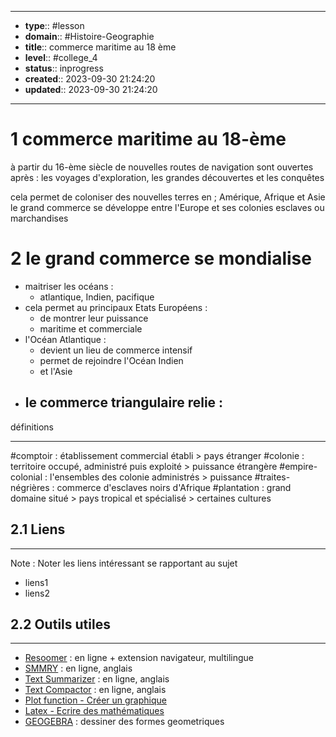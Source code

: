 


---
- **type**:: #lesson
- **domain**:: #Histoire-Geographie
- **title**:: commerce maritime au 18 ème
- **level**:: #college_4
- **status**:: inprogress
- **created**:: 2023-09-30 21:24:20
- **updated**:: 2023-09-30 21:24:20
--- 

# 1 commerce maritime au 18-ème

à partir du 16-ème siècle de nouvelles routes de navigation sont ouvertes après :
les voyages d'exploration, les grandes découvertes et les conquêtes 

cela permet de coloniser des nouvelles terres en ; Amérique, Afrique et Asie
le grand commerce se développe entre l'Europe et ses colonies esclaves ou marchandises

# 2 le grand commerce se mondialise

- maitriser les océans :
	- atlantique, Indien, pacifique
- cela permet au principaux Etats Européens :
	- de montrer leur puissance 
	- maritime et commerciale
- l'Océan Atlantique :
	- devient un lieu de commerce intensif
	- permet de rejoindre l'Océan Indien 
	- et l'Asie
- le commerce triangulaire relie :
	- 


définitions

---
#comptoir : établissement commercial établi > pays étranger 
#colonie : territoire occupé, administré puis exploité > puissance étrangère
#empire-colonial : l'ensembles des colonie administrés > puissance
#traites-négrières : commerce d'esclaves noirs d'Afrique
#plantation : grand domaine situé > pays tropical et spécialisé > certaines cultures

## 2.1	Liens
---

Note :  Noter les liens intéressant se rapportant au sujet

- liens1
- liens2



## 2.2	Outils utiles
---

-   [Resoomer](https://resoomer.com/fr) : en ligne + extension navigateur, multilingue
-   [SMMRY](https://smmry.com/) : en ligne, anglais
-   [Text Summarizer](http://textsummarization.net/text-summarizer) : en ligne, anglais
-   [Text Compactor](https://www.textcompactor.com/) : en ligne, anglais
- [Plot function - Créer un graphique](https://github.com/leonhma/obsidian-functionplot)
- [Latex - Ecrire des mathématiques](https://fr.wikibooks.org/wiki/LaTeX/%C3%89crire_des_math%C3%A9matiques)
- [GEOGEBRA](https://www.geogebra.org/geometry?lang=fr) : dessiner des formes geometriques 